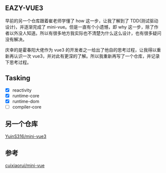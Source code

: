 ## EAZY-VUE3

早前的另一个仓库跟着崔老师学懂了 how 这一步，让我了解到了 TDD(测试驱动设计)，并逐渐完成了 mini-vue。但是一直有个小遗憾，即 why 这一步，除了作者以外没人知道。所以有很多地方我实际也不清楚为什么这么设计，也有很多疑问没有解决。

庆幸的是霍春阳大佬作为 vue3 的开发者之一给出了他自的思考过程，让我得以重新再认识一次 vue3，并对此有更深的了解。所以我重新再写了一个仓库，并记录下思考过程。

## Tasking

- [x] reactivity
- [x] runtime-core
- [x] runtime-dom
- [ ] compiler-core

## 另一个仓库

[YuinS316/mini-vue3](https://gitee.com/Yuins316/mini-vue3)

## 参考

[cuixiaorui/mini-vue](https://github.com/cuixiaorui/mini-vue)
